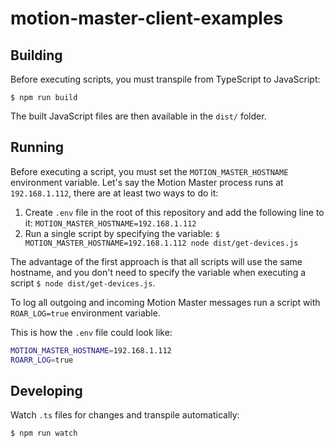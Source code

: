 # motion-master-client-examples

## Building

Before executing scripts, you must transpile from TypeScript to JavaScript:

```
$ npm run build
```

The built JavaScript files are then available in the `dist/` folder.

## Running

Before executing a script, you must set the `MOTION_MASTER_HOSTNAME` environment variable. Let's say the Motion Master process runs at `192.168.1.112`, there are at least two ways to do it:

1. Create `.env` file in the root of this repository and add the following line to it: `MOTION_MASTER_HOSTNAME=192.168.1.112`
2. Run a single script by specifying the variable: `$ MOTION_MASTER_HOSTNAME=192.168.1.112 node dist/get-devices.js`

The advantage of the first approach is that all scripts will use the same hostname, and you don't need to specify the variable when executing a script `$ node dist/get-devices.js`.

To log all outgoing and incoming Motion Master messages run a script with `ROAR_LOG=true` environment variable.

This is how the `.env` file could look like:

```sh
MOTION_MASTER_HOSTNAME=192.168.1.112
ROARR_LOG=true
```

## Developing

Watch `.ts` files for changes and transpile automatically:

```
$ npm run watch
```
